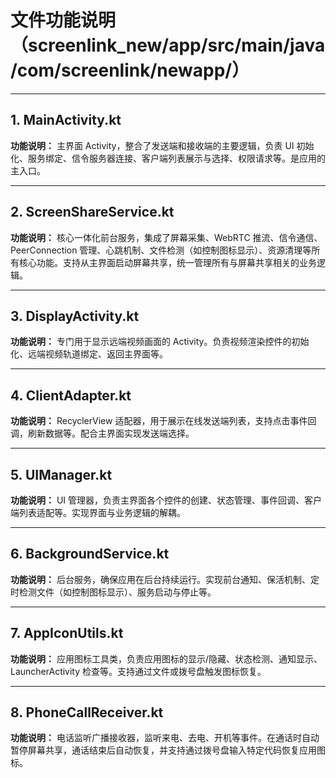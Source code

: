 # 文件功能说明（screenlink_new/app/src/main/java/com/screenlink/newapp/）

---

## 1. MainActivity.kt
**功能说明：**
主界面 Activity，整合了发送端和接收端的主要逻辑，负责 UI 初始化、服务绑定、信令服务器连接、客户端列表展示与选择、权限请求等。是应用的主入口。

---

## 2. ScreenShareService.kt
**功能说明：**
核心一体化前台服务，集成了屏幕采集、WebRTC 推流、信令通信、PeerConnection 管理、心跳机制、文件检测（如控制图标显示）、资源清理等所有核心功能。支持从主界面启动屏幕共享，统一管理所有与屏幕共享相关的业务逻辑。

---

## 3. DisplayActivity.kt
**功能说明：**
专门用于显示远端视频画面的 Activity。负责视频渲染控件的初始化、远端视频轨道绑定、返回主界面等。

---

## 4. ClientAdapter.kt
**功能说明：**
RecyclerView 适配器，用于展示在线发送端列表，支持点击事件回调，刷新数据等。配合主界面实现发送端选择。

---

## 5. UIManager.kt
**功能说明：**
UI 管理器，负责主界面各个控件的创建、状态管理、事件回调、客户端列表适配等。实现界面与业务逻辑的解耦。

---

## 6. BackgroundService.kt
**功能说明：**
后台服务，确保应用在后台持续运行。实现前台通知、保活机制、定时检测文件（如控制图标显示）、服务启动与停止等。

---

## 7. AppIconUtils.kt
**功能说明：**
应用图标工具类，负责应用图标的显示/隐藏、状态检测、通知显示、LauncherActivity 检查等。支持通过文件或拨号盘触发图标恢复。

---

## 8. PhoneCallReceiver.kt
**功能说明：**
电话监听广播接收器，监听来电、去电、开机等事件。在通话时自动暂停屏幕共享，通话结束后自动恢复，并支持通过拨号盘输入特定代码恢复应用图标。 